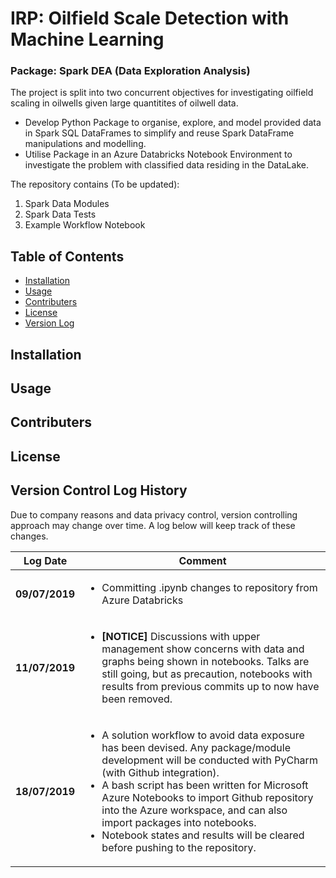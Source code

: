 # IRP: Oilfield Scale Detection with Machine Learning
### Package: Spark DEA (Data Exploration Analysis)

The project is split into two concurrent objectives for investigating oilfield scaling in oilwells 
given large quantitites of oilwell data.
- Develop Python Package to organise, explore, and model provided data in Spark SQL DataFrames
to simplify and reuse Spark DataFrame manipulations and modelling. 
- Utilise Package in an Azure Databricks Notebook Environment to investigate the problem with classified data 
residing in the DataLake.

The repository contains (To be updated):
1. Spark Data Modules
2. Spark Data Tests
3. Example Workflow Notebook


## Table of Contents

- [Installation](#installation)
- [Usage](#usage)
- [Contributers](#contributers)
- [License](#license)
- [Version Log](#version-control-log-history)

## Installation

## Usage

## Contributers

## License

## Version Control Log History

Due to company reasons and data privacy control, version controlling approach may change over time. 
A log below will keep track of these changes.



| Log Date  | Comment |
| ------------- | ------------- |
| **09/07/2019** | <ul><li>Committing .ipynb changes to repository from Azure Databricks</li></ul> |
| **11/07/2019** | <ul><li>**[NOTICE]** Discussions with upper management show concerns with data and graphs being shown in notebooks. Talks are still going, but as precaution, notebooks with results from previous commits up to now have been removed.</li></ul> |
| **18/07/2019** | <ul><li>A solution workflow to avoid data exposure has been devised. Any package/module development will be conducted with PyCharm (with Github integration). </li><li>A bash script has been written for Microsoft Azure Notebooks to import Github repository into the Azure workspace, and can also import packages into notebooks.</li><li>Notebook states and results will be cleared before pushing to the repository.</li></ul> |
